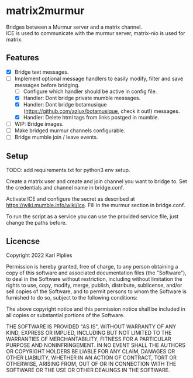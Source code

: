 # matrix2murmur

Bridges between a Murmur server and a matrix channel.\
ICE is used to communicate with the murmur server, matrix-nio is used for matrix.

## Features

- [X] Bridge text messages.
- [ ] Implement optional message handlers to easily modify, filter and save messages before bridging.
  - [ ] Configure which handler should be active in config file.
  - [X] Handler: Dont bridge private mumble messages.
  - [X] Handler: Dont bridge botamusique (https://github.com/azlux/botamusique, check it out!) messages.
  - [X] Handler: Delete html tags from links postged in mumble.
- [ ] WIP: Bridge images.
- [ ] Make bridged murmur channels configurable.
- [ ] Bridge mumble join / leave events.

## Setup

TODO: add requirements.txt for python3 env setup.

Create a matrix user and create and join channel you want to bridge to.
Set the credentials and channel name in bridge.conf.

Activate ICE and configure the secret as described at https://wiki.mumble.info/wiki/Ice.
Fill in the murmur section in bridge.conf.

To run the script as a service you can use the provided service file, just change the paths before.

## Licencse

Copyright 2022 Karl Piplies

Permission is hereby granted, free of charge, to any person obtaining a copy of this software and associated documentation files (the "Software"), to deal in the Software without restriction, including without limitation the rights to use, copy, modify, merge, publish, distribute, sublicense, and/or sell copies of the Software, and to permit persons to whom the Software is furnished to do so, subject to the following conditions:

The above copyright notice and this permission notice shall be included in all copies or substantial portions of the Software.

THE SOFTWARE IS PROVIDED "AS IS", WITHOUT WARRANTY OF ANY KIND, EXPRESS OR IMPLIED, INCLUDING BUT NOT LIMITED TO THE WARRANTIES OF MERCHANTABILITY, FITNESS FOR A PARTICULAR PURPOSE AND NONINFRINGEMENT. IN NO EVENT SHALL THE AUTHORS OR COPYRIGHT HOLDERS BE LIABLE FOR ANY CLAIM, DAMAGES OR OTHER LIABILITY, WHETHER IN AN ACTION OF CONTRACT, TORT OR OTHERWISE, ARISING FROM, OUT OF OR IN CONNECTION WITH THE SOFTWARE OR THE USE OR OTHER DEALINGS IN THE SOFTWARE.
